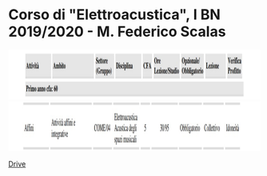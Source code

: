 Corso di "Elettroacustica", I BN 2019/2020 - M. Federico Scalas
========

<img src="https://github.com/SMERM/BN-Velitchkova/blob/master/Programma%20di%20studio/intestazione.jpeg" height="100">

<img src="https://github.com/SMERM/BN-Velitchkova/blob/master/Programma%20di%20studio/elettroacustica_IBN.jpeg" height="100">


[Drive](https://drive.google.com/drive/folders/0B--_h5RB_vmyOXdjdGJ5VmNuamM)
